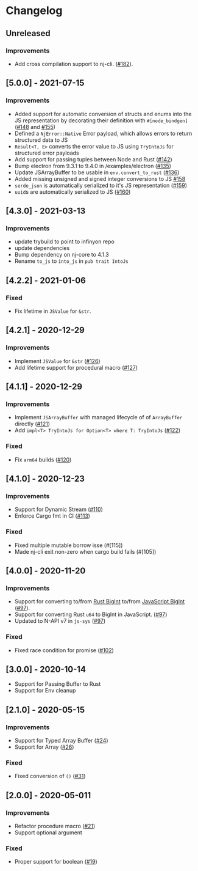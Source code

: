 # Changelog

## Unreleased
### Improvements
- Add cross compilation support to nj-cli. ([#182](https://github.com/infinyon/node-bindgen/pull/182)).

## [5.0.0] - 2021-07-15
### Improvements
- Added support for automatic conversion of structs and enums into the JS representation by decorating their definition with `#[node_bindgen]` ([#148](https://github.com/infinyon/node-bindgen/pull/148) and [#155](https://github.com/infinyon/node-bindgen/pull/155))
- Defined a `NjError::Native` Error payload, which allows errors to return structured data to JS
- `Result<T, E>` converts the error value to JS using `TryIntoJs` for structured error payloads
- Add support for passing tuples between Node and Rust ([#142](https://github.com/infinyon/node-bindgen/pull/142))
- Bump electron from 9.3.1 to 9.4.0 in /examples/electron ([#135](https://github.com/infinyon/node-bindgen/pull/135))
- Update JSArrayBuffer to be usable in `env.convert_to_rust` ([#136](https://github.com/infinyon/node-bindgen/pull/136))
- Added missing unsigned and signed integer conversions to JS [#158](https://github.com/infinyon/node-bindgen/pull/158)
- `serde_json` is automatically serialized to it's JS representation ([#159](https://github.com/infinyon/node-bindgen/pull/159))
- `uuid`s are automatically serialized to JS ([#160](https://github.com/infinyon/node-bindgen/pull/160))

## [4.3.0] - 2021-03-13
### Improvements
- update trybuild to point to infinyon repo
- update dependencies
- Bump dependency on nj-core to 4.1.3
- Rename `to_js` to `into_js` in `pub trait IntoJs`

## [4.2.2] - 2021-01-06
### Fixed
- Fix lifetime in `JSValue` for `&str`.

## [4.2.1] - 2020-12-29
### Improvements
- Implement `JSValue` for `&str` ([#126](https://github.com/infinyon/node-bindgen/pull/126))
- Add lifetime support for procedural macro ([#127](https://github.com/infinyon/node-bindgen/pull/127))

## [4.1.1] - 2020-12-29

### Improvements
- Implement `JSArrayBuffer` with managed lifecycle of of `ArrayBuffer` directly ([#121](https://github.com/infinyon/node-bindgen/pull/121))
- Add `impl<T> TryIntoJs for Option<T> where T: TryIntoJs` ([#122](https://github.com/infinyon/node-bindgen/pull/122))

### Fixed
- Fix `arm64` builds ([#120](https://github.com/infinyon/node-bindgen/pull/120))

## [4.1.0] - 2020-12-23

### Improvements
- Support for Dynamic Stream ([#110](https://github.com/infinyon/node-bindgen/pull/110))
- Enforce Cargo fmt in CI ([#113](https://github.com/infinyon/node-bindgen/pull/113))

### Fixed
- Fixed multiple mutable borrow isse (#[115])
- Made nj-cli exit non-zero when cargo build fails (#[105])

## [4.0.0] - 2020-11-20

### Improvements
- Support for converting to/from [Rust BigInt][rust-bigint] to/from [JavaScript BigInt][js-bigint] ([#97](https://github.com/infinyon/node-bindgen/pull/97)).
- Support for converting Rust `u64` to BigInt in JavaScript. ([#97](https://github.com/infinyon/node-bindgen/pull/97))
- Updated to N-API v7 in `js-sys` ([#97](https://github.com/infinyon/node-bindgen/pull/97))

[rust-bigint]: https://crates.io/crates/num-bigint
[js-bigint]: https://developer.mozilla.org/en-US/docs/Web/JavaScript/Reference/Global_Objects/BigInt

### Fixed
- Fixed race condition for promise ([#102](https://github.com/infinyon/node-bindgen/pull/102))

## [3.0.0] - 2020-10-14
- Support for Passing Buffer to Rust
- Support for Env cleanup

## [2.1.0] - 2020-05-15

### Improvements
- Support for Typed Array Buffer ([#24]((https://github.com/infinyon/node-bindgen/pull/24)))
- Support for Array ([#26](https://github.com/infinyon/node-bindgen/pull/26))

### Fixed
- Fixed conversion of `()` ([#31]((https://github.com/infinyon/node-bindgen/pull/31)))

## [2.0.0] - 2020-05-011

### Improvements
- Refactor procedure macro ([#21]((https://github.com/infinyon/node-bindgen/pull/21)))
- Support optional argument

### Fixed
- Proper support for boolean ([#19]((https://github.com/infinyon/node-bindgen/pull/19)))
